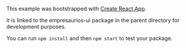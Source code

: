 This example was bootstrapped with [Create React App](https://github.com/facebook/create-react-app).

It is linked to the empresaurios-ui package in the parent directory for development purposes.

You can run `npm install` and then `npm start` to test your package.
